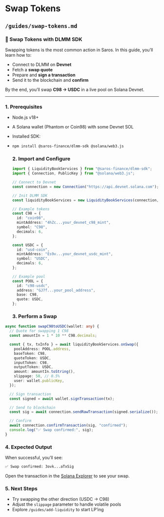 # Swap Tokens

## `/guides/swap-tokens.md`

### 🔄 Swap Tokens with DLMM SDK

Swapping tokens is the most common action in Saros. In this guide, you’ll learn how to:

* Connect to DLMM on **Devnet**
* Fetch a **swap quote**
* Prepare and **sign a transaction**
* Send it to the blockchain and **confirm**

By the end, you’ll swap **C98 → USDC** in a live pool on Solana Devnet.

***

### 1. Prerequisites

* Node.js v18+
* A Solana wallet (Phantom or Coin98) with some Devnet SOL
* Installed SDK:
*   ```bash
    npm install @saros-finance/dlmm-sdk @solana/web3.js
    ```

    ### 2. Import and Configure

    ```ts
    import { LiquidityBookServices } from "@saros-finance/dlmm-sdk";
    import { Connection, PublicKey } from "@solana/web3.js";

    // Connect to Devnet
    const connection = new Connection("https://api.devnet.solana.com");

    // Init DLMM SDK
    const liquidityBookServices = new LiquidityBookServices(connection, "devnet");

    // Example tokens
    const C98 = {
      id: "coin98",
      mintAddress: "4hZc...your_devnet_c98_mint",
      symbol: "C98",
      decimals: 6,
    };

    const USDC = {
      id: "usd-coin",
      mintAddress: "Es9v...your_devnet_usdc_mint",
      symbol: "USDC",
      decimals: 6,
    };

    // Example pool
    const POOL = {
      id: "c98-usdc",
      address: "GJ7f...your_pool_address",
      base: C98,
      quote: USDC,
    };
    ```

    ### 3. Perform a Swap

```ts
async function swapC98toUSDC(wallet: any) {
  // Quote for swapping 1 C98
  const amountIn = 1 * 10 ** C98.decimals;

  const { tx, txInfo } = await liquidityBookServices.onSwap({
    poolAddress: POOL.address,
    baseToken: C98,
    quoteToken: USDC,
    inputToken: C98,
    outputToken: USDC,
    amount: amountIn.toString(),
    slippage: 50, // 0.5%
    user: wallet.publicKey,
  });

  // Sign transaction
  const signed = await wallet.signTransaction(tx);

  // Send to blockchain
  const sig = await connection.sendRawTransaction(signed.serialize());

  // Confirm
  await connection.confirmTransaction(sig, "confirmed");
  console.log("✅ Swap confirmed:", sig);
}
```

### 4. Expected Output

When successful, you’ll see:

```bash
✅ Swap confirmed: 3ovk...aTxSig
```

Open the transaction in the [Solana Explorer](https://explorer.solana.com/?cluster=devnet) to see your swap.

### 5. Next Steps

* Try swapping the other direction (USDC → C98)
* Adjust the `slippage` parameter to handle volatile pools
* Explore `/guides/add-liquidity` to start LP’ing
